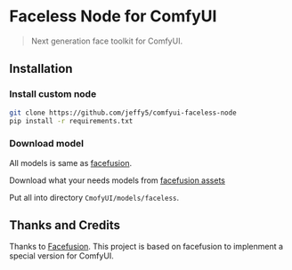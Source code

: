 # Faceless Node for ComfyUI

> Next generation face toolkit for ComfyUI.

## Installation

### Install custom node

```bash
git clone https://github.com/jeffy5/comfyui-faceless-node
pip install -r requirements.txt
```

### Download model

All models is same as [facefusion](https://github.com/facefusion/facefusion).

Download what your needs models from [facefusion assets](https://github.com/facefusion/facefusion-assets)

Put all into directory `CmofyUI/models/faceless`.

## Thanks and Credits

Thanks to [Facefusion](https://github.com/facefusion/facefusion). This project is based on facefusion to implenment a special version for ComfyUI.
